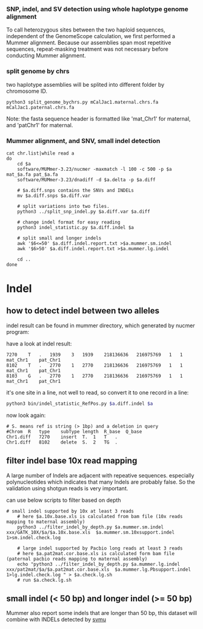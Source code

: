 ### SNP, indel, and SV detection using whole haplotype genome alignment

To call heterozygous sites between the two haploid sequences, independent of the GenomeScope calculation, we first performed a Mummer alignment. Because our assemblies span most repetitive sequences, repeat-masking treatment was not necessary before conducting Mummer alignment. 


### split genome by chrs

two haplotype assemblies will be splited into different folder by chromosome ID.

```shell
python3 split_genome_bychrs.py mCalJac1.maternal.chrs.fa mCalJac1.paternal.chrs.fa
```
Note: the fasta sequence header is formatted like 'mat_Chr1' for maternal, and 'patChr1' for maternal.

### Mummer alignment, and SNV, small indel detection

```shell
cat chr.list|while read a
do
	cd $a
	software/MUMmer-3.23/nucmer -maxmatch -l 100 -c 500 -p $a mat_$a.fa pat_$a.fa
	software/MUMmer-3.23/dnadiff -d $a.delta -p $a.diff

	# $a.diff.snps contains the SNVs and INDELs
	mv $a.diff.snps $a.diff.var

	# split variations into two files.
	python3 ../split_snp_indel.py $a.diff.var $a.diff

	# change indel format for easy reading
	python3 indel_statistic.py $a.diff.indel $a

	# split small and longer indels
	awk '$6<=50' $a.diff.indel.report.txt >$a.mummer.sm.indel
	awk '$6>50' $a.diff.indel.report.txt >$a.mummer.lg.indel

	cd ..
done
```

# Indel

## how to detect indel between two alleles
indel result can be found in mummer directory, which generated by nucmer program:


have a look at indel result:

~~~~~text
7270	T	.	1939	3	1939	218136636	216975769	1	1	mat_Chr1	pat_Chr1
8102	T	.	2770	1	2770	218136636	216975769	1	1	mat_Chr1	pat_Chr1
8103	G	.	2770	1	2770	218136636	216975769	1	1	mat_Chr1	pat_Chr1
~~~~~

it's one site in a line, not well to read, so convert it to one record in a line:

~~~~~~~~~~bash
python3 bin/indel_statistic_RefPos.py $a.diff.indel $a
~~~~~~~~~~

now look again:

~~~~~text
# S. means ref is string (> 1bp) and a deletion in query
#Chrom	R	type	subType	length	R_base	Q_base
Chr1.diff	7270	insert	T.	1	T	.
Chr1.diff	8102	delete	S.	2	TG	.
~~~~~

## filter indel base 10x read mapping
A large number of Indels are adjacent with repeative sequences. especially polynucleotides which
indicates that many Indels are probably false. So the validation using shotgun reads is very important.

can use below scripts to filter based on depth

```
# small indel supported by 10x at least 3 reads
	# here $a.10x.base.xls is calculated from bam file (10x reads mapping to maternal assembly)
	python3 ../filter_indel_by_depth.py $a.mummer.sm.indel xxx/GATK_10X/$a/$a.10x.base.xls  $a.mummer.sm.10xsupport.indel 1>sm.indel.check.log

	# large indel supported by Pacbio long reads at least 3 reads
	# here $a.pat2mat.cor.base.xls is calculated form bam file (paternal pacbio reads mapping to maternal assembly)
	echo "python3 ../filter_indel_by_depth.py $a.mummer.lg.indel xxx/pat2mat/$a/$a.pat2mat.cor.base.xls  $a.mummer.lg.Pbsupport.indel 1>lg.indel.check.log " > $a.check.lg.sh
	# run $a.check.lg.sh

```


## small indel (< 50 bp) and longer indel (>= 50 bp)

Mummer also report some indels that are longer than 50 bp, this dataset will combine with INDELs detected by [svmu](../Structure_variations/README.md.html)

